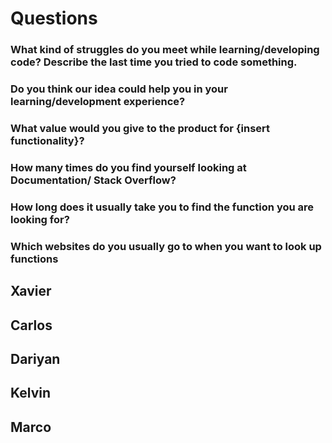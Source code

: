# Questions


### What kind of struggles do you meet while learning/developing code? Describe the last time you tried to code something.

### Do you think our idea could help you in your learning/development experience?

### What value would you give to the product for {insert functionality}?

### How many times do you find yourself looking at Documentation/ Stack Overflow?

### How long does it usually take you to find the function you are looking for?

### Which websites do you usually go to when you want to look up functions


## Xavier 




## Carlos 




## Dariyan





## Kelvin






## Marco




